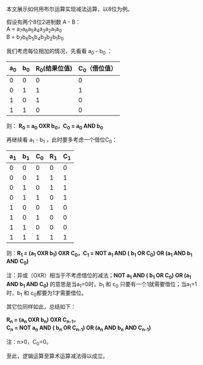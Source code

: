 本文展示如何用布尔运算实现减法运算，以8位为例。

假设有两个8位2进制数 A - B：  
    A = a<sub>7</sub>a<sub>6</sub>a<sub>5</sub>a<sub>4</sub>a<sub>3</sub>a<sub>2</sub>a<sub>1</sub>a<sub>0</sub>  
    B = b<sub>7</sub>b<sub>6</sub>b<sub>5</sub>b<sub>4</sub>b<sub>3</sub>b<sub>2</sub>b<sub>1</sub>b<sub>0</sub>
    
我们考虑每位相加的情况，先看看 a<sub>0</sub> - b<sub>0</sub> ：
    
|a<sub>0</sub>  | b<sub>0</sub>| R<sub>0</sub>(结果位值)|C<sub>0</sub>（借位值）|
| ------------- | -------------|-----------------------|----------------------|
| 0             | 0            |  0                    |  0                   |
| 0             | 1            |  1                    |  1                   |
| 1             | 0            |  1                    |  0                   |
| 1             | 1            |  0                    |  0                   |

则：
**R<sub>0</sub> = a<sub>0</sub>  OXR b<sub>0</sub>，C<sub>0</sub> = a<sub>0</sub> AND b<sub>0</sub>**

再继续看 a<sub>1</sub> - b<sub>1</sub> ，此时要多考虑一个借位C<sub>0</sub>：

|a<sub>1</sub>  | b<sub>1</sub>| C<sub>0</sub>|R<sub>1</sub>|C<sub>1</sub>|
| ------------- | -------------|------------- |-------------|-------------|
| 0             | 0            |  0           |  0          |  0          |
| 0             | 0            |  1           |  1          |  1          |
| 0             | 1            |  0           |  1          |  1          |
| 0             | 1            |  1           |  0          |  1          |  
| 1             | 0            |  0           |  1          |  0          |
| 1             | 0            |  1           |  0          |  0          |
| 1             | 1            |  0           |  0          |  0          |
| 1             | 1            |  1           |  1          |  1          |  

则：**R<sub>1</sub> = (a<sub>1</sub> OXR b<sub>1</sub>) OXR C<sub>0</sub>，C<sub>1</sub> = NOT a<sub>1</sub> AND ( b<sub>1</sub> OR C<sub>0</sub>) OR (a<sub>1</sub> AND b<sub>1</sub> AND C<sub>0</sub>)**

注：异或（OXR）相当于不考虑借位的减法；**NOT a<sub>1</sub> AND ( b<sub>1</sub> OR C<sub>0</sub>) OR (a<sub>1</sub> AND b<sub>1</sub> AND C<sub>0</sub>)** 的意思是当a<sub>1</sub>=0时，b<sub>1</sub> 和 c<sub>0</sub>
只要有一个1就需要借位；当a<sub>1</sub>=1时，b<sub>1</sub> 和 c<sub>0</sub>都要为1才需要借位。

其它位同样如此，总结如下：  

**R<sub>n</sub> = (a<sub>n</sub> OXR b<sub>n</sub>) OXR C<sub>n-1</sub>，  
C<sub>n</sub> = NOT a<sub>n</sub> AND ( b<sub>n</sub> OR C<sub>n-1</sub>) OR (a<sub>n</sub> AND b<sub>n</sub> AND C<sub>n-1</sub>)**

注：n>0，C<sub>0</sub>=0。

至此，逻辑运算至算术运算减法得以成立。
